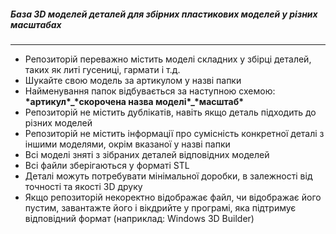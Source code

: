 <h5>База 3D моделей деталей для збірних пластикових моделей у різних масштабах</h5>
<hr />
<ul>
    <li>Репозиторій переважно містить моделі складних у збірці деталей, таких як литі гусениці, гармати і т.д.</li>
    <li>Шукайте свою модель за артикулом у назві папки</li>
    <li>Найменування папок відбувається за наступною схемою: <b>*артикул*_*скорочена назва моделі*_*масштаб*</b></li>
    <li>Репозиторій не містить дублікатів, навіть якщо деталь підходить до різних моделей</li>
    <li>Репозиторій не містить інформації про сумісність конкретної деталі з іншими моделями, окрім вказаної у назві папки</li>
    <li>Всі моделі зняті з зібраних деталей відповідних моделей</li>
    <li>Всі файли зберігаються у форматі STL</li>
    <li>Деталі можуть потребувати мінімальної доробки, в залежності від точності та якості 3D друку</li>
    <li>Якщо репозиторій некоректно відображає файл, чи відображає його пустим, завантажте його і вікдрийте у програмі, яка підтримує відповідний формат (наприклад: Windows 3D Builder)</li>
</ul>
